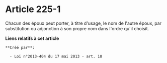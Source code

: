 # Article 225-1

Chacun des époux peut porter, à titre d'usage, le nom de l'autre époux, par substitution ou adjonction à son propre nom dans
l'ordre qu'il choisit.

**Liens relatifs à cet article**

	**Créé par**:

	  - Loi n°2013-404 du 17 mai 2013 - art. 10
